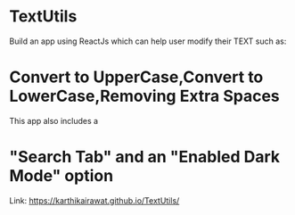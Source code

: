 # TextUtils
Build an app using ReactJs which can help user modify their TEXT such as:
# Convert to UpperCase,Convert to LowerCase,Removing Extra Spaces
This app also includes a 
# "Search Tab" and an "Enabled Dark Mode" option
Link: https://karthikairawat.github.io/TextUtils/

